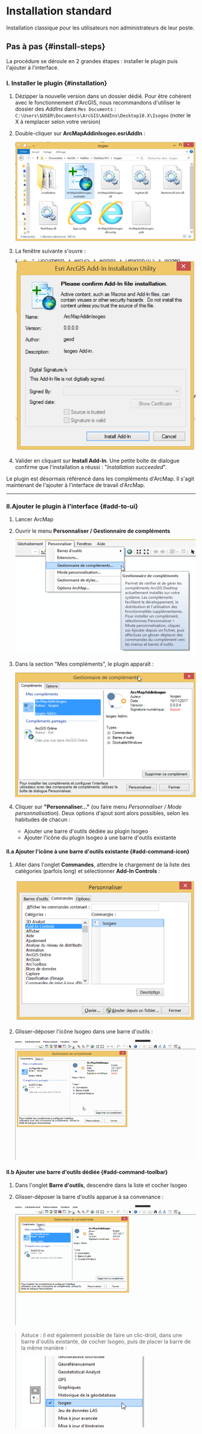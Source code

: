 # Installation standard

Installation classique pour les utilisateurs non administrateurs de leur poste.

## Pas à pas {#install-steps}

La procédure se déroule en 2 grandes étapes : installer le plugin puis l'ajouter à l'interface.

### I. Installer le plugin {#installation}

1. Dézipper la nouvelle version dans un dossier dédié. Pour être cohérent avec le fonctionnement d'ArcGIS, nous recommandons d'utiliser le dossier des _AddIns_ dans `Mes Documents` : `C:\Users\$USER\Documents\ArcGIS\AddIns\Desktop10.X\Isogeo` \(noter le X à remplacer selon votre version\)

2. Double-cliquer sur **ArcMapAddinIsogeo.esriAddIn** :

   ![](../../assets/plugin_ArcMap_install_esriaddin.png "Fichier .esriAddIn")

3. La fenêtre suivante s'ouvre :

   ![](../../assets/plugin_ArcMap_install_confirm.png "Assistant d\&apos;installation du plugin")

4. Valider en cliquant sur **Install Add-In**. Une petite boîte de dialogue confirme que l'installation a réussi : "_Installation succeeded_".

Le plugin est désormais référencé dans les compléments d'ArcMap. Il s'agit maintenant de l'ajouter à l'interface de travail d'ArcMap.

---

### II.Ajouter le plugin à l'interface {#add-to-ui}

1. Lancer ArcMap
2. Ouvrir le menu **Personnaliser / Gestionnaire de compléments**

   ![](../../assets/plugin_ArcMap_install_custom_addins_menu_FR.png "Gestionnaire de compléments - Menu")

3. Dans la section "Mes compléments", le plugin apparaît :

   ![](../../assets/plugin_ArcMap_install_custom_addins_windows_FR.png "Gestionnaire de compléments - Liste")

4. Cliquer sur **"Personnaliser..."** \(ou faire menu _Personnaliser / Mode personnalisation_\). Deux options d'ajout sont alors possibles, selon les habitudes de chacun :

   * Ajouter une barre d'outils dédiée au plugin Isogeo
   * Ajouter l'icône du plugin Isogeo à une barre d'outils existante

#### II.a Ajouter l'icône à une barre d'outils existante {#add-command-icon}

1. Aller dans l'onglet **Commandes**, attendre le chargement de la liste des catégories \(parfois long\) et sélectionner **Add-In Controls** :

   ![](../../assets/plugin_ArcMap_install_custom_commands_FR.png "Personnalisation - Onglet Commandes - Catégorie Add-In Controls")

2. Glisser-déposer l'icône Isogeo dans une barre d'outils :

   ![](../../assets/plugin_ArcMap_install_custom_commands_dragNdrop.gif "Glisser-déposer l\&apos;icône du plugin Isogeo dans une barre d\&apos;outils existante")

#### II.b Ajouter une barre d'outils dédiée {#add-command-toolbar}

1. Dans l'onglet **Barre d'outils**, descendre dans la liste et cocher Isogeo
2. Glisser-déposer la barre d'outils apparue à sa convenance :

   ![](../../assets/plugin_ArcMap_install_custom_toolbar_dragNdrop.gif "Glisser-déposer la barre d\&apos;òutils dédiée au plugin Isogeo")

> Astuce : il est également possible de faire un clic-droit, dans une barre d'outils existante, de cocher Isogeo, puis de placer la barre de la même manière :
>
> ![](../../assets/plugin_ArcMap_install_custom_toolbar_clic.png "Personnalisation - Barre d\&apos;outils - Clic droit")




